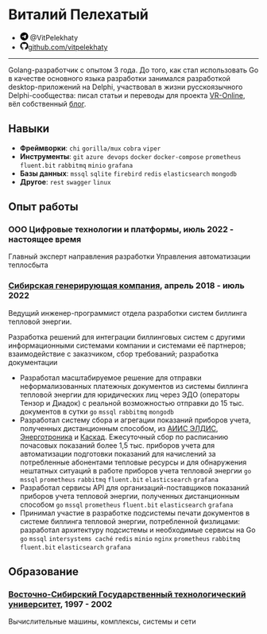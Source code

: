 # Виталий Пелехатый

- <img src="images/telegram.svg" width="16" /> @VitPelekhaty
- <img src="images/github.svg" width="16" />[github.com/vitpelekhaty](https://github.com/vitpelekhaty)

---

Golang-разработчик с опытом 3 года. До того, как стал использовать Go в качестве основного языка разработки занимался разработкой desktop-приложений на Delphi, участвовал в жизни русскоязычного Delphi-сообщества: писал статьи и переводы для проекта [VR-Online](https://www.vr-online.ru/), вёл собственный [блог](https://anotherblogaboutdelphi.blogspot.com/).

## Навыки

* **Фреймворки**: `chi` `gorilla/mux` `cobra` `viper`
* **Инструменты**: `git` `azure devops` `docker` `docker-compose` `prometheus` `fluent.bit` `rabbitmq` `minio` `grafana`
* **Базы данных**: `mssql` `sqlite` `firebird` `redis` `elasticsearch` `mongodb`
* **Другое**: `rest` `swagger` `linux`

## Опыт работы

### ООО Цифровые технологии и платформы, июль 2022 - настоящее время

Главный эксперт направления разработки Управления автоматизации теплосбыта

### [Сибирская генерирующая компания](https://sibgenco.ru/), апрель 2018 - июль 2022

Ведущий инженер-программист отдела разработки систем биллинга тепловой энергии. 

Разработка решений для интеграции биллинговых систем с другими информационными системами компании и системами её партнеров; взаимодействие с заказчиком, сбор требований; разработка документации

* Разработал масштабируемое решение для отправки неформализованных платежных документов из системы биллинга тепловой энергии для юридических лиц через ЭДО (операторы Тензор и Диадок) с реальной возможностью отправки до 15 тыс. документов в сутки `go` `mssql` `rabbitmq` `mongodb`
* Разработал систему сбора и агрегации показаний приборов учета, полученных дистанционным способом, из [АИИС ЭЛДИС](https://eldis24.ru/), [Энерготроника](https://energo-kontrol.ru/) и [Каскад](https://gkh-altay.ru/vc_gkh). Ежесуточный сбор по расписанию почасовых показаний более 1,5 тыс. приборов учета для автоматизации подготовки показаний для начислений за потребленные абонентами тепловые ресурсы и для обнаружения нештатных ситуаций в работе приборов учета тепловой энергии `go` `mssql` `prometheus` `rabbitmq` `fluent.bit` `elasticsearch` `grafana`
* Разработал сервисы API для организаций-поставщиков показаний приборов учета тепловой энергии, полученных дистанционным способом `go` `mssql` `prometheus` `fluent.bit` `elasticsearch` `grafana`
* Принимал участие в разработке подсистемы печати документов в системе биллинга тепловой энергии, потребленной физлицами: разработал архитектуру подсистемы и необходимые сервисы на Go `go` `mssql` `intersystems caché` `redis` `minio` `nginx` `prometheus` `rabbitmq` `fluent.bit` `elasticsearch` `grafana`

## Образование

### [Восточно-Сибирский Государственный технологический университет](https://www.esstu.ru/index.htm), 1997 - 2002
Вычислительные машины, комплексы, системы и сети
